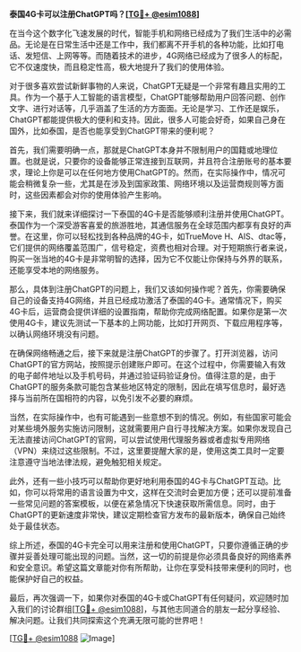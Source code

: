 **泰国4G卡可以注册ChatGPT吗？[[TG💪+ @esim1088](https://t.me/s/esim1088)]**

在当今这个数字化飞速发展的时代，智能手机和网络已经成为了我们生活中的必需品。无论是在日常生活中还是工作中，我们都离不开手机的各种功能，比如打电话、发短信、上网等等。而随着技术的进步，4G网络已经成为了很多人的标配，它不仅速度快，而且稳定性高，极大地提升了我们的使用体验。

对于很多喜欢尝试新鲜事物的人来说，ChatGPT无疑是一个非常有趣且实用的工具。作为一个基于人工智能的语言模型，ChatGPT能够帮助用户回答问题、创作文字、进行对话等，几乎涵盖了生活的方方面面。无论是学习、工作还是娱乐，ChatGPT都能提供极大的便利和支持。因此，很多人可能会好奇，如果自己身在国外，比如泰国，是否也能享受到ChatGPT带来的便利呢？

首先，我们需要明确一点，那就是ChatGPT本身并不限制用户的国籍或地理位置。也就是说，只要你的设备能够正常连接到互联网，并且符合注册账号的基本要求，理论上你是可以在任何地方使用ChatGPT的。然而，在实际操作中，情况可能会稍微复杂一些，尤其是在涉及到国家政策、网络环境以及运营商规则等方面时，这些因素都会对你的使用体验产生影响。

接下来，我们就来详细探讨一下泰国的4G卡是否能够顺利注册并使用ChatGPT。泰国作为一个深受游客喜爱的旅游胜地，其通信服务在全球范围内都享有良好的声誉。在这里，你可以轻松找到各种品牌的4G卡，如TrueMove H、AIS、dtac等，它们提供的网络覆盖范围广，信号稳定，资费也相对合理。对于短期旅行者来说，购买一张当地的4G卡是非常明智的选择，因为它不仅能让你保持与外界的联系，还能享受本地的网络服务。

那么，具体到注册ChatGPT的问题上，我们又该如何操作呢？首先，你需要确保自己的设备支持4G网络，并且已经成功激活了泰国的4G卡。通常情况下，购买4G卡后，运营商会提供详细的设置指南，帮助你完成网络配置。如果你是第一次使用4G卡，建议先测试一下基本的上网功能，比如打开网页、下载应用程序等，以确认网络环境没有问题。

在确保网络畅通之后，接下来就是注册ChatGPT的步骤了。打开浏览器，访问ChatGPT的官方网站，按照提示创建账户即可。在这个过程中，你需要输入有效的电子邮件地址以及手机号码，并通过验证码验证身份。值得注意的是，由于ChatGPT的服务条款可能包含某些地区特定的限制，因此在填写信息时，最好选择与当前所在国相符的内容，以免引发不必要的麻烦。

当然，在实际操作中，也有可能遇到一些意想不到的情况。例如，有些国家可能会对某些境外服务实施访问限制，这就需要用户自行寻找解决方案。如果你发现自己无法直接访问ChatGPT的官网，可以尝试使用代理服务器或者虚拟专用网络（VPN）来绕过这些限制。不过，这里要提醒大家的是，使用这类工具时一定要注意遵守当地法律法规，避免触犯相关规定。

此外，还有一些小技巧可以帮助你更好地利用泰国的4G卡与ChatGPT互动。比如，你可以将常用的语言设置为中文，这样在交流时会更加方便；还可以提前准备一些常见问题的答案模板，以便在紧急情况下快速获取所需信息。同时，由于ChatGPT的更新速度非常快，建议定期检查官方发布的最新版本，确保自己始终处于最佳状态。

综上所述，泰国的4G卡完全可以用来注册和使用ChatGPT，只要你遵循正确的步骤并妥善处理可能出现的问题。当然，这一切的前提是你必须具备良好的网络素养和安全意识。希望这篇文章能对你有所帮助，让你在享受科技带来便利的同时，也能保护好自己的权益。

最后，再次强调一下，如果你对泰国的4G卡或ChatGPT有任何疑问，欢迎随时加入我们的讨论群组[[TG💪+ @esim1088](https://t.me/s/esim1088)]，与其他志同道合的朋友一起分享经验、解决问题。让我们共同探索这个充满无限可能的世界吧！

[[TG💪+ @esim1088](https://t.me/s/esim1088) ![Image](https://i.postimg.cc/4NQfJmqS/Snipaste-2025-05-13-00-14-12.png)]